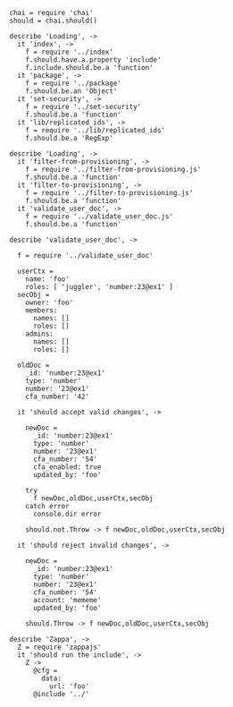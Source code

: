     chai = require 'chai'
    should = chai.should()

    describe 'Loading', ->
      it 'index', ->
        f = require '../index'
        f.should.have.a.property 'include'
        f.include.should.be.a 'function'
      it 'package', ->
        f = require '../package'
        f.should.be.an 'Object'
      it 'set-security', ->
        f = require '../set-security'
        f.should.be.a 'function'
      it 'lib/replicated_ids', ->
        f = require '../lib/replicated_ids'
        f.should.be.a 'RegExp'

    describe 'Loading', ->
      it 'filter-from-provisioning', ->
        f = require '../filter-from-provisioning.js'
        f.should.be.a 'function'
      it 'filter-to-provisioning', ->
        f = require '../filter-to-provisioning.js'
        f.should.be.a 'function'
      it 'validate_user_doc', ->
        f = require '../validate_user_doc.js'
        f.should.be.a 'function'

    describe 'validate_user_doc', ->

      f = require '../validate_user_doc'

      userCtx =
        name: 'foo'
        roles: [ 'juggler', 'number:23@ex1' ]
      secObj =
        owner: 'foo'
        members:
          names: []
          roles: []
        admins:
          names: []
          roles: []

      oldDoc =
        _id: 'number:23@ex1'
        type: 'number'
        number: '23@ex1'
        cfa_number: '42'

      it 'should accept valid changes', ->

        newDoc =
          _id: 'number:23@ex1'
          type: 'number'
          number: '23@ex1'
          cfa_number: '54'
          cfa_enabled: true
          updated_by: 'foo'

        try
          f newDoc,oldDoc,userCtx,secObj
        catch error
          console.dir error

        should.not.Throw -> f newDoc,oldDoc,userCtx,secObj

      it 'should reject invalid changes', ->

        newDoc =
          _id: 'number:23@ex1'
          type: 'number'
          number: '23@ex1'
          cfa_number: '54'
          account: 'mememe'
          updated_by: 'foo'

        should.Throw -> f newDoc,oldDoc,userCtx,secObj

    describe 'Zappa', ->
      Z = require 'zappajs'
      it 'should run the include', ->
        Z ->
          @cfg =
            data:
              url: 'foo'
          @include '../'
